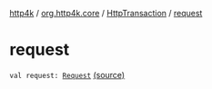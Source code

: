 [http4k](../../index.md) / [org.http4k.core](../index.md) / [HttpTransaction](index.md) / [request](./request.md)

# request

`val request: `[`Request`](../-request/index.md) [(source)](https://github.com/http4k/http4k/blob/master/http4k-core/src/main/kotlin/org/http4k/core/HttpTransaction.kt#L7)